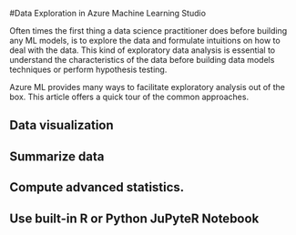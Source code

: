 #Data Exploration in Azure Machine Learning Studio

Often times the first thing a data science practitioner does before building any ML models, is to explore the data and formulate intuitions on how to deal with the data. This kind of exploratory data analysis is essential to understand the characteristics of the data before building data models techniques or perform hypothesis testing.

Azure ML provides many ways to facilitate exploratory analysis out of the box. This article offers a quick tour of the common approaches. 

## Data visualization



## Summarize data


## Compute advanced statistics.

## Use built-in R or Python JuPyteR Notebook  

